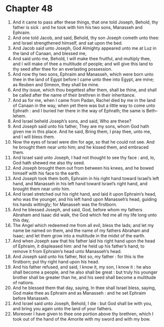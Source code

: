 # Chapter 48

1. And it came to pass after these things, that one told Joseph, Behold, thy father is sick : and he took with him his two sons, Manasseh and Ephraim.
2. And one told Jacob, and said, Behold, thy son Joseph cometh unto thee: and Israel strengthened himself, and sat upon the bed.
3. And Jacob said unto Joseph, God Almighty appeared unto me at Luz in the land of Canaan, and blessed me,
4. And said unto me, Behold, I will make thee fruitful, and multiply thee, and I will make of thee a multitude of people; and will give this land to thy seed after thee for an everlasting possession.
5. And now thy two sons, Ephraim and Manasseh, which were born unto thee in the land of Egypt before I came unto thee into Egypt, are mine; as Reuben and Simeon, they shall be mine.
6. And thy issue, which thou begettest after them, shall be thine, and shall be called after the name of their brethren in their inheritance.
7. And as for me, when I came from Padan, Rachel died by me in the land of Canaan in the way, when yet there was but a little way to come unto Ephrath : and I buried her there in the way of Ephrath; the same is Beth–lehem.
8. And Israel beheld Joseph’s sons, and said, Who are these?
9. And Joseph said unto his father, They are my sons, whom God hath given me in this place. And he said, Bring them, I pray thee, unto me, and I will bless them.
10. Now the eyes of Israel were dim for age, so that he could not see. And he brought them near unto him; and he kissed them, and embraced them.
11. And Israel said unto Joseph, I had not thought to see thy face : and, lo, God hath shewed me also thy seed.
12. And Joseph brought them out from between his knees, and he bowed himself with his face to the earth.
13. And Joseph took them both, Ephraim in his right hand toward Israel’s left hand, and Manasseh in his left hand toward Israel’s right hand, and brought them near unto him.
14. And Israel stretched out his right hand, and laid it upon Ephraim’s head, who was the younger, and his left hand upon Manasseh’s head, guiding his hands wittingly; for Manasseh was the firstborn.
15. And he blessed Joseph, and said, God, before whom my fathers Abraham and Isaac did walk, the God which fed me all my life long unto this day,
16. The Angel which redeemed me from all evil, bless the lads; and let my name be named on them, and the name of my fathers Abraham and Isaac; and let them grow into a multitude in the midst of the earth.
17. And when Joseph saw that his father laid his right hand upon the head of Ephraim, it displeased him: and he held up his father’s hand, to remove it from Ephraim’s head unto Manasseh’s head.
18. And Joseph said unto his father, Not so, my father : for this is the firstborn; put thy right hand upon his head.
19. And his father refused, and said, I know it, my son, I know it : he also shall become a people, and he also shall be great : but truly his younger brother shall be greater than he, and his seed shall become a multitude of nations.
20. And he blessed them that day, saying, In thee shall Israel bless, saying, God make thee as Ephraim and as Manasseh : and he set Ephraim before Manasseh.
21. And Israel said unto Joseph, Behold, I die : but God shall be with you, and bring you again unto the land of your fathers.
22. Moreover I have given to thee one portion above thy brethren, which I took out of the hand of the Amorite with my sword and with my bow.

